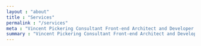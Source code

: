 ```yaml
---
layout : "about"
title : "Services"
permalink : "/services"
meta : "Vincent Pickering Consultant Front-end Architect and Developer Services"
summary : "Vincent Pickering Consultant Front-end Architect and Developer Services"
---
```

